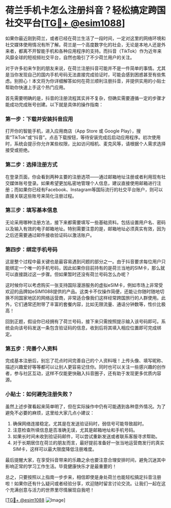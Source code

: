 # 荷兰手机卡怎么注册抖音？轻松搞定跨国社交平台[[TG💪+ @esim1088](https://t.me/s/esim1088)]

如果你最近刚到荷兰，或者已经在荷兰生活了一段时间，一定对这里的网络环境和社交媒体使用情况有所了解。荷兰是一个高度数字化的社会，无论是本地人还是外来者，都离不开智能手机和各种应用程序的支持。而抖音（TikTok）作为近年来风靡全球的短视频社交平台，自然也吸引了不少荷兰用户的关注。

对于许多初来乍到的朋友来说，在荷兰注册抖音可能并不是一件简单的事情。尤其是当你发现自己的国内手机号码无法直接完成验证时，可能会感到困惑甚至有些焦虑。别担心！本文将为你详细解答如何在荷兰顺利注册抖音，并提供实用的小贴士帮助你快速上手这个热门应用。

首先需要明确的是，抖音的注册流程其实并不复杂，但确实需要遵循一定的步骤才能成功完成账号创建。以下就是具体的操作指南：

### 第一步：下载并安装抖音应用

打开你的智能手机，进入应用商店（App Store 或 Google Play），搜索“TikTok”或“抖音”。点击下载按钮，等待安装完成后启动应用程序。初次使用时，系统会提示你允许某些权限，比如访问相机、麦克风等，请根据个人需求选择接受或拒绝。

### 第二步：选择注册方式

在登录页面，你会看到两种主要的注册选项——通过邮箱地址注册或者利用现有社交媒体账号登录。如果希望更加私密地管理个人信息，建议直接使用邮箱进行注册；而如果你已经有Facebook、Instagram等国际流行的社交平台账户，则可以直接关联这些账号来简化注册过程。

### 第三步：填写基本信息

无论采用哪种注册方法，接下来都需要填写一些基础资料。包括设置用户名、密码以及输入有效的电子邮箱地址。特别需要注意的是，邮箱地址必须真实有效，因为之后还需要通过邮件接收验证码以激活账户。

### 第四步：绑定手机号码

这是整个过程中最关键也是最容易遇到问题的部分之一。由于抖音要求每位用户只能绑定一个唯一的手机号码，因此如果你目前持有的是荷兰当地的SIM卡，那么就可以直接跳过这一步骤。但如果暂时还没有荷兰号码怎么办呢？

这时候你可以考虑购买一张支持国际漫游服务的虚拟eSIM卡，例如市场上非常受欢迎的品牌如eSIM1088提供的产品。这类卡不仅操作简便，还能让你随时随地切换不同国家地区的网络运营商，非常适合像我们这样经常跨国旅行的人群使用。此外，它们通常还附带了丰富的套餐内容，比如无限流量、通话分钟数等，性价比极高！

回到正题，假设你已经拥有了荷兰号码，接下来只需按照提示输入该号码即可。系统会向该号码发送一条包含验证码的信息，收到后将其填入相应位置即可完成绑定。

### 第五步：完善个人资料

完成基本注册后，别忘了花点时间完善自己的个人资料哦！上传头像、填写昵称、描述兴趣爱好等等都可以让别人更容易记住你。同时也可以关注一些感兴趣的创作者，参与社区互动，这样不仅能更快融入抖音圈子，还有助于发现更多优质内容源。

### 小贴士：如何避免注册失败？

虽然上述步骤看起来简单明了，但在实际操作中仍有可能遇到各种意外情况。为了避免不必要的麻烦，这里给大家几点小建议：

1. 确保网络连接稳定。尤其是在发送验证码时，弱信号可能导致超时。
2. 注意检查所填信息是否准确无误，尤其是邮箱地址和手机号码。
3. 如果长时间未收到验证码邮件，可以尝试重新发送或者联系客服寻求帮助。
4. 对于长期居住在荷兰的朋友而言，最好提前准备好一张当地运营商发行的真实SIM卡，这样可以最大限度降低注册难度。

最后提醒大家，在享受抖音带来的乐趣之余也要注意合理安排时间，避免沉迷其中影响正常的学习工作生活。毕竟健康快乐才是最重要的！

总之，只要按照以上指南一步步来，相信即使是身处荷兰也能轻松搞定抖音注册啦！如果你还有什么疑问或者经验分享，欢迎随时留言讨论交流。让我们一起在这个充满创意与活力的世界里尽情展现自我吧！

[[TG💪+ @esim1088](https://t.me/s/esim1088) ![Image](https://i.postimg.cc/4NQfJmqS/Snipaste-2025-05-13-00-14-12.png)]